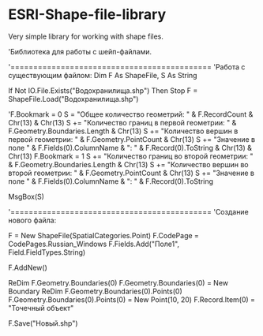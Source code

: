 # ESRI-Shape-file-library
Very simple library for working with shape files.

'Библиотека для работы с шейп-файлами.

'============================================
'Работа с существующим файлом:
Dim F As ShapeFile, S As String

If Not IO.File.Exists("Водохранилища.shp") Then Stop
F = ShapeFile.Load("Водохранилища.shp")

'F.Bookmark = 0
S = "Общее количество геометрий: " & F.RecordCount & Chr(13) & Chr(13)
S += "Количество границ в первой геометрии: " & F.Geometry.Boundaries.Length & Chr(13)
S += "Количество вершин в первой геометрии: " & F.Geometry.PointCount & Chr(13)
S += "Значение в поле " & F.Fields(0).ColumnName & ": " & F.Record(0).ToString & Chr(13) & Chr(13)
F.Bookmark = 1
S += "Количество границ во второй геометрии: " & F.Geometry.Boundaries.Length & Chr(13)
S += "Количество вершин во второй геометрии: " & F.Geometry.PointCount & Chr(13)
S += "Значение в поле " & F.Fields(0).ColumnName & ": " & F.Record(0).ToString

MsgBox(S)

'============================================
'Создание нового файла:

F = New ShapeFile(SpatialCategories.Point)
F.CodePage = CodePages.Russian_Windows
F.Fields.Add("Поле1", Field.FieldTypes.String)

F.AddNew()

ReDim F.Geometry.Boundaries(0)
F.Geometry.Boundaries(0) = New Boundary
ReDim F.Geometry.Boundaries(0).Points(0)
F.Geometry.Boundaries(0).Points(0) = New Point(10, 20)
F.Record.Item(0) = "Точечный объект"

F.Save("Новый.shp")
